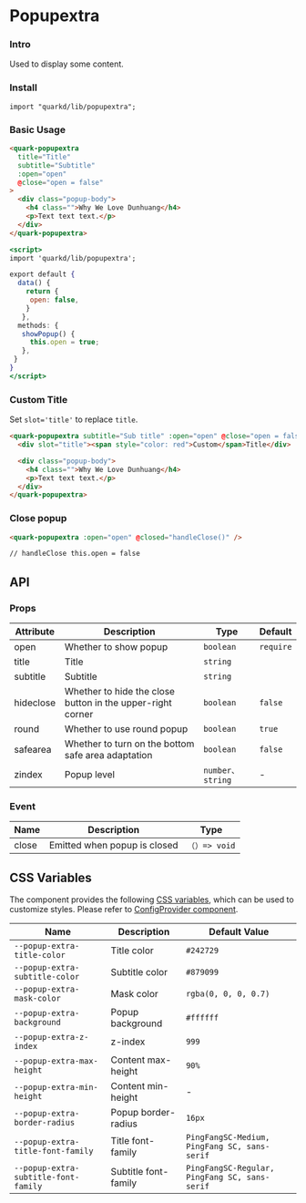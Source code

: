 # Popupextra

### Intro

Used to display some content.

### Install

```tsx
import "quarkd/lib/popupextra";
```

### Basic Usage

```html
<quark-popupextra
  title="Title"
  subtitle="Subtitle"
  :open="open"
  @close="open = false"
>
  <div class="popup-body">
    <h4 class="">Why We Love Dunhuang</h4>
    <p>Text text text.</p>
  </div>
</quark-popupextra>
```

```jsx
<script>
import 'quarkd/lib/popupextra';

export default {
  data() {
    return {
     open: false,
    }
   },
  methods: {
   showPopup() {
     this.open = true;
   },
 }
}
</script>
```

### Custom Title

Set `slot='title'` to replace `title`.

```html
<quark-popupextra subtitle="Sub title" :open="open" @close="open = false">
  <div slot="title"><span style="color: red">Custom</span>Title</div>

  <div class="popup-body">
    <h4 class="">Why We Love Dunhuang</h4>
    <p>Text text text.</p>
  </div>
</quark-popupextra>
```

### Close popup

```html
<quark-popupextra :open="open" @closed="handleClose()" />

// handleClose this.open = false
```

## API

### Props

| Attribute | Description                                                | Type             | Default   |
| --------- | ---------------------------------------------------------- | ---------------- | --------- |
| open      | Whether to show popup                                      | `boolean`        | `require` |
| title     | Title                                                      | `string`         |
| subtitle  | Subtitle                                                   | `string`         |
| hideclose | Whether to hide the close button in the upper-right corner | `boolean`        | `false`   |
| round     | Whether to use round popup                                 | `boolean`        | `true`    |
| safearea  | Whether to turn on the bottom safe area adaptation         | `boolean`        | `false`   |
| zindex    | Popup level                                                | `number、string` | -         |

### Event

| Name  | Description                  | Type          |
| ----- | ---------------------------- | ------------- |
| close | Emitted when popup is closed | `（）=> void` |

## CSS Variables

The component provides the following [CSS variables](https://developer.mozilla.org/zh-CN/docs/Web/CSS/Using_CSS_custom_properties), which can be used to customize styles. Please refer to [ConfigProvider component](#/zh-CN/guide/theme).

| Name                                 | Description          | Default Value                                 |
| ------------------------------------ | -------------------- | --------------------------------------------- |
| `--popup-extra-title-color`          | Title color          | `#242729`                                     |
| `--popup-extra-subtitle-color`       | Subtitle color       | `#879099`                                     |
| `--popup-extra-mask-color`           | Mask color           | `rgba(0, 0, 0, 0.7)`                          |
| `--popup-extra-background`           | Popup background     | `#ffffff`                                     |
| `--popup-extra-z-index`              | z-index              | `999`                                         |
| `--popup-extra-max-height`           | Content max-height   | `90%`                                         |
| `--popup-extra-min-height`           | Content min-height   | -                                             |
| `--popup-extra-border-radius`        | Popup border-radius  | `16px`                                        |
| `--popup-extra-title-font-family`    | Title font-family    | `PingFangSC-Medium, PingFang SC, sans-serif`  |
| `--popup-extra-subtitle-font-family` | Subtitle font-family | `PingFangSC-Regular, PingFang SC, sans-serif` |
